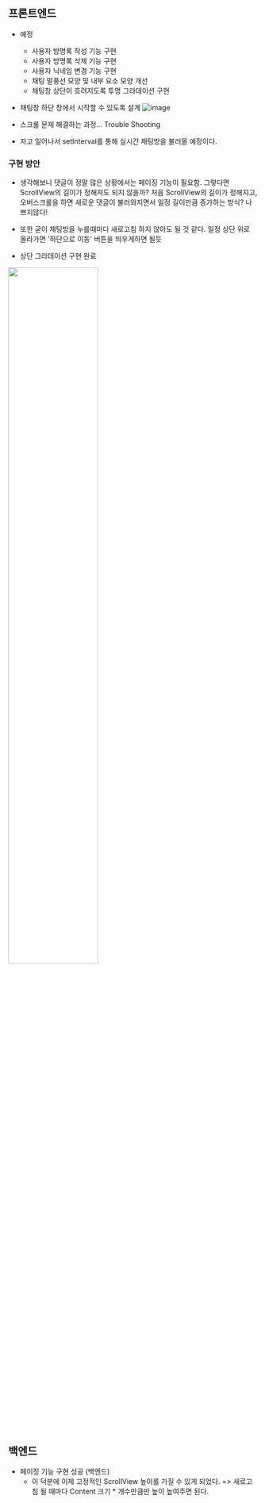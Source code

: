 ## 프론트엔드
- 예정
    - 사용자 방명록 작성 기능 구현
    - 사용자 방명록 삭제 기능 구현
    - 사용자 닉네임 변경 기능 구현
    - 채팅 말풍선 모양 및 내부 요소 모양 개선
    - 채팅창 상단이 흐려지도록 투명 그라데이션 구현


- 채팅창 하단 창에서 시작할 수 있도록 설계
![image](https://github.com/ChaeDoll/TIL/assets/108540812/81d4dbf9-385e-4fb9-94a9-d4ce0bf91c5f)

- 스크롤 문제 해결하는 과정... Trouble Shooting
- 자고 일어나서 setInterval를 통해 실시간 채팅방을 불러올 예정이다.

### 구현 방안
- 생각해보니 댓글이 정말 많은 상황에서는 페이징 기능이 필요함. 그렇다면 ScrollView의 길이가 정해져도 되지 않을까? 처음 ScrollView의 길이가 정해지고, 오버스크롤을 하면 새로운 댓글이 불러와지면서 일정 길이만큼 증가하는 방식? 나쁘지않다!
- 또한 굳이 채팅방을 누를때마다 새로고침 하지 않아도 될 것 같다. 일정 상단 위로 올라가면 '하단으로 이동' 버튼을 띄우게하면 될듯

- 상단 그라데이션 구현 완료  
<img src="https://github.com/ChaeDoll/TIL/assets/108540812/c9fc0f30-1426-4278-b7f7-75d96fc45bf1" width="60%"/>

## 백엔드
- 페이징 기능 구현 성공 (백엔드)
    - 이 덕분에 이제 고정적인 ScrollView 높이를 가질 수 있게 되었다. => 새로고침 될 때마다 Content 크기 * 개수만큼만 높이 높여주면 된다.
